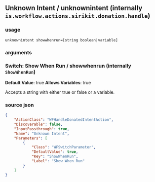 
## Unknown Intent / unknownintent (internally `is.workflow.actions.sirikit.donation.handle`)




### usage
`unknownintent showwhenrun=[string boolean|variable]`

### arguments
### Switch: Show When Run / showwhenrun (internally `ShowWhenRun`)
**Default Value**: true
**Allows Variables**: true


Accepts a string with either true or false
or a variable.

### source json

```json
{
	"ActionClass": "WFHandleDonatedIntentAction",
	"Discoverable": false,
	"InputPassthrough": true,
	"Name": "Unknown Intent",
	"Parameters": [
		{
			"Class": "WFSwitchParameter",
			"DefaultValue": true,
			"Key": "ShowWhenRun",
			"Label": "Show When Run"
		}
	]
}
```
